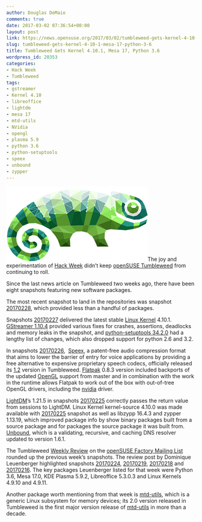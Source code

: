 ```yaml
---
author: Douglas DeMaio
comments: true
date: 2017-03-02 07:36:54+00:00
layout: post
link: https://news.opensuse.org/2017/03/02/tumbleweed-gets-kernel-4-10-1-mesa-17-python-3-6/
slug: tumbleweed-gets-kernel-4-10-1-mesa-17-python-3-6
title: Tumbleweed Gets Kernel 4.10.1, Mesa 17, Python 3.6
wordpress_id: 20353
categories:
- Hack Week
- Tumbleweed
tags:
- gstreamer
- Kernel 4.10
- libreoffice
- lightdm
- mesa 17
- mtd-utils
- NVidia
- opengl
- plasma 5.9
- python 3.6
- python-setuptools
- speex
- unbound
- zypper
---
```


![](/wp-content/uploads/2017/03/hackweek-logo-light-23bdd7fcc1d3463dcdfe50670ebb017990e5ff0f47e9dce8b3bbd59bf18f0b13.png)The joy and experimentation of [Hack Week](https://hackweek.suse.com) didn’t keep [openSUSE Tumbleweed](https://en.opensuse.org/Portal:Tumbleweed) from continuing to roll.

Since the last news article on Tumbleweed two weeks ago, there have been eight snapshots featuring new software packages.

The most recent snapshot to land in the repositories was snapshot [20170228](https://lists.opensuse.org/opensuse-factory/2017-03/msg00049.html), which provided less than a handful of packages.

Snapshots [20170227](https://lists.opensuse.org/opensuse-factory/2017-03/msg00012.html) delivered the latest stable [Linux Kernel](https://www.kernel.org) 4.10.1. [GStreamer 1.10.4](https://gstreamer.freedesktop.org/) provided various fixes for crashes, assertions, deadlocks and memory leaks in the snapshot, and [python-setuptools 34.2.0](https://pypi.python.org/pypi/setuptools) had a lengthy list of changes, which also dropped support for python 2.6 and 3.2.

In snapshots [20170226](https://lists.opensuse.org/opensuse-factory/2017-02/msg00753.html),  [Speex](https://speex.org), a patent-free audio compression format that aims to lower the barrier of entry for voice applications by providing a free alternative to expensive proprietary speech codecs, officially released its [1.2](https://speex.org/news/) version in Tumbleweed. [Flatpak](http://flatpak.org/) 0.8.3 version included backports of the updated [OpenGL](https://www.opengl.org/) support from master and in combination with the work in the runtime allows Flatpak to work out of the box with out-of-tree OpenGL drivers, including the [nvidia](http://www.nvidia.com/) driver.<!-- more -->

[LightDM](https://www.freedesktop.org/wiki/Software/LightDM/)’s 1.21.5 in snapshots [20170225](https://lists.opensuse.org/opensuse-factory/2017-02/msg00722.html) correctly passes the return value from sessions to LightDM. Linux Kernel kernel-source 4.10.0 was made available with [20170225](https://lists.opensuse.org/opensuse-factory/2017-02/msg00722.html) snapshot as well as libzypp 16.4.3 and zypper 1.13.19, which improved package info by show binary packages built from a source package and for packages the source package it was built from. [Unbound](https://unbound.net/index.html), which is a validating, recursive, and caching DNS resolver updated to version 1.6.1.

The Tumbleweed [Weekly Review](https://lists.opensuse.org/opensuse-factory/2017-02/msg00611.html) on the [openSUSE Factory Mailing List](https://lists.opensuse.org/opensuse-factory/) rounded up the previous week’s snapshots. The review post by Dominique Leuenberger highlighted snapshots [20170224](https://lists.opensuse.org/opensuse-factory/2017-02/msg00597.html), [20170219](https://lists.opensuse.org/opensuse-factory/2017-02/msg00509.html), [20170218](https://lists.opensuse.org/opensuse-factory/2017-02/msg00497.html) and [20170216](https://lists.opensuse.org/opensuse-factory/2017-02/msg00484.html). The key packages Leuenberger listed for that week were Python 3.6, Mesa 17.0, KDE Plasma 5.9.2, Libreoffice 5.3.0.3 and Linux Kernels 4.9.10 and 4.9.11.

Another package worth mentioning from that week is [mtd-utils](http://www.linux-mtd.infradead.org/), which is a generic Linux subsystem for memory devices; its 2.0 version released in Tumbleweed is the first major version release of [mtd-utils](http://www.linux-mtd.infradead.org/) in more than a decade.
